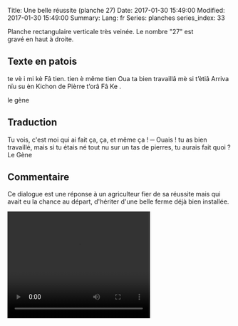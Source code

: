 Title: Une belle réussite (planche 27)
Date: 2017-01-30 15:49:00
Modified: 2017-01-30 15:49:00
Summary: 
Lang: fr
Series: planches
series_index: 33


<figure class="image-block" style="float: right;">
  <img alt="" src="{static}/images/planche_27.png">
  <figcaption style="max-width: 219px"></figcaption>
</figure>
Planche rectangulaire verticale très veinée. Le nombre "27" est gravé en haut à droite.

## Texte en patois
te vè i mi kè  Fâ tien. tien è même tien  Oua ta bien travaillâ mè si t’ètiâ Arriva nïu su èn Kichon de Pièrre t’orâ Fâ Ke .

le gène

## Traduction
Tu vois, c'est moi qui ai fait ça, ça, et même ça !
─  Ouais ! tu as bien travaillé, mais si tu étais né tout nu sur un tas de pierres, tu aurais fait quoi ?
Le Gène

## Commentaire
Ce dialogue est une réponse à un agriculteur fier de sa réussite mais qui avait eu la chance au départ, d'hériter d'une belle ferme déjà bien installée.


<video width="320" height="240" controls>
  <source src="https://d1njpgd0ygatdn.cloudfront.net/video_27.mp4" type="video/mp4">
</video>
